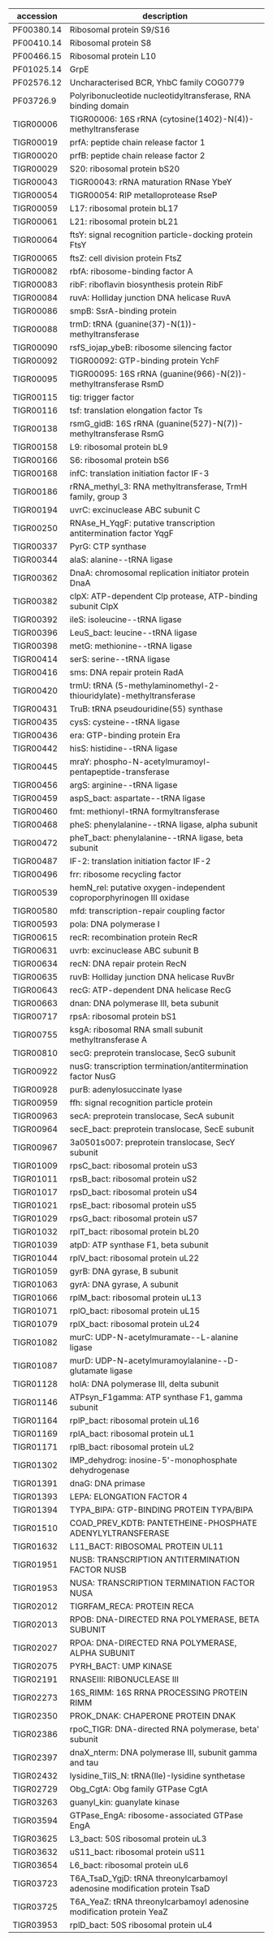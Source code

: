 |accession|description|
|---------|---------------------------------------------------|
|PF00380.14|Ribosomal protein S9/S16|
|PF00410.14|Ribosomal protein S8|
|PF00466.15|Ribosomal protein L10|
|PF01025.14|GrpE|
|PF02576.12|Uncharacterised BCR, YhbC family COG0779|
|PF03726.9|Polyribonucleotide nucleotidyltransferase, RNA binding domain|
|TIGR00006|TIGR00006: 16S rRNA (cytosine(1402)-N(4))-methyltransferase|
|TIGR00019|prfA: peptide chain release factor 1|
|TIGR00020|prfB: peptide chain release factor 2|
|TIGR00029|S20: ribosomal protein bS20|
|TIGR00043|TIGR00043: rRNA maturation RNase YbeY|
|TIGR00054|TIGR00054: RIP metalloprotease RseP|
|TIGR00059|L17: ribosomal protein bL17|
|TIGR00061|L21: ribosomal protein bL21|
|TIGR00064|ftsY: signal recognition particle-docking protein FtsY|
|TIGR00065|ftsZ: cell division protein FtsZ|
|TIGR00082|rbfA: ribosome-binding factor A|
|TIGR00083|ribF: riboflavin biosynthesis protein RibF|
|TIGR00084|ruvA: Holliday junction DNA helicase RuvA|
|TIGR00086|smpB: SsrA-binding protein|
|TIGR00088|trmD: tRNA (guanine(37)-N(1))-methyltransferase|
|TIGR00090|rsfS_iojap_ybeB: ribosome silencing factor|
|TIGR00092|TIGR00092: GTP-binding protein YchF|
|TIGR00095|TIGR00095: 16S rRNA (guanine(966)-N(2))-methyltransferase RsmD|
|TIGR00115|tig: trigger factor|
|TIGR00116|tsf: translation elongation factor Ts|
|TIGR00138|rsmG_gidB: 16S rRNA (guanine(527)-N(7))-methyltransferase RsmG|
|TIGR00158|L9: ribosomal protein bL9|
|TIGR00166|S6: ribosomal protein bS6|
|TIGR00168|infC: translation initiation factor IF-3|
|TIGR00186|rRNA_methyl_3: RNA methyltransferase, TrmH family, group 3|
|TIGR00194|uvrC: excinuclease ABC subunit C|
|TIGR00250|RNAse_H_YqgF: putative transcription antitermination factor YqgF|
|TIGR00337|PyrG: CTP synthase|
|TIGR00344|alaS: alanine--tRNA ligase|
|TIGR00362|DnaA: chromosomal replication initiator protein DnaA|
|TIGR00382|clpX: ATP-dependent Clp protease, ATP-binding subunit ClpX|
|TIGR00392|ileS: isoleucine--tRNA ligase|
|TIGR00396|LeuS_bact: leucine--tRNA ligase|
|TIGR00398|metG: methionine--tRNA ligase|
|TIGR00414|serS: serine--tRNA ligase|
|TIGR00416|sms: DNA repair protein RadA|
|TIGR00420|trmU: tRNA (5-methylaminomethyl-2-thiouridylate)-methyltransferase|
|TIGR00431|TruB: tRNA pseudouridine(55) synthase|
|TIGR00435|cysS: cysteine--tRNA ligase|
|TIGR00436|era: GTP-binding protein Era|
|TIGR00442|hisS: histidine--tRNA ligase|
|TIGR00445|mraY: phospho-N-acetylmuramoyl-pentapeptide-transferase|
|TIGR00456|argS: arginine--tRNA ligase|
|TIGR00459|aspS_bact: aspartate--tRNA ligase|
|TIGR00460|fmt: methionyl-tRNA formyltransferase|
|TIGR00468|pheS: phenylalanine--tRNA ligase, alpha subunit|
|TIGR00472|pheT_bact: phenylalanine--tRNA ligase, beta subunit|
|TIGR00487|IF-2: translation initiation factor IF-2|
|TIGR00496|frr: ribosome recycling factor|
|TIGR00539|hemN_rel: putative oxygen-independent coproporphyrinogen III oxidase|
|TIGR00580|mfd: transcription-repair coupling factor|
|TIGR00593|pola: DNA polymerase I|
|TIGR00615|recR: recombination protein RecR|
|TIGR00631|uvrb: excinuclease ABC subunit B|
|TIGR00634|recN: DNA repair protein RecN|
|TIGR00635|ruvB: Holliday junction DNA helicase RuvBr|
|TIGR00643|recG: ATP-dependent DNA helicase RecG|
|TIGR00663|dnan: DNA polymerase III, beta subunit|
|TIGR00717|rpsA: ribosomal protein bS1|
|TIGR00755|ksgA: ribosomal RNA small subunit methyltransferase A|
|TIGR00810|secG: preprotein translocase, SecG subunit|
|TIGR00922|nusG: transcription termination/antitermination factor NusG|
|TIGR00928|purB: adenylosuccinate lyase|
|TIGR00959|ffh: signal recognition particle protein|
|TIGR00963|secA: preprotein translocase, SecA subunit|
|TIGR00964|secE_bact: preprotein translocase, SecE subunit|
|TIGR00967|3a0501s007: preprotein translocase, SecY subunit|
|TIGR01009|rpsC_bact: ribosomal protein uS3|
|TIGR01011|rpsB_bact: ribosomal protein uS2|
|TIGR01017|rpsD_bact: ribosomal protein uS4|
|TIGR01021|rpsE_bact: ribosomal protein uS5|
|TIGR01029|rpsG_bact: ribosomal protein uS7|
|TIGR01032|rplT_bact: ribosomal protein bL20|
|TIGR01039|atpD: ATP synthase F1, beta subunit|
|TIGR01044|rplV_bact: ribosomal protein uL22|
|TIGR01059|gyrB: DNA gyrase, B subunit|
|TIGR01063|gyrA: DNA gyrase, A subunit|
|TIGR01066|rplM_bact: ribosomal protein uL13|
|TIGR01071|rplO_bact: ribosomal protein uL15|
|TIGR01079|rplX_bact: ribosomal protein uL24|
|TIGR01082|murC: UDP-N-acetylmuramate--L-alanine ligase|
|TIGR01087|murD: UDP-N-acetylmuramoylalanine--D-glutamate ligase|
|TIGR01128|holA: DNA polymerase III, delta subunit|
|TIGR01146|ATPsyn_F1gamma: ATP synthase F1, gamma subunit|
|TIGR01164|rplP_bact: ribosomal protein uL16|
|TIGR01169|rplA_bact: ribosomal protein uL1|
|TIGR01171|rplB_bact: ribosomal protein uL2|
|TIGR01302|IMP_dehydrog: inosine-5'-monophosphate dehydrogenase|
|TIGR01391|dnaG: DNA primase|
|TIGR01393|LEPA: ELONGATION FACTOR 4|
|TIGR01394|TYPA_BIPA: GTP-BINDING PROTEIN TYPA/BIPA|
|TIGR01510|COAD_PREV_KDTB: PANTETHEINE-PHOSPHATE ADENYLYLTRANSFERASE|
|TIGR01632|L11_BACT: RIBOSOMAL PROTEIN UL11|
|TIGR01951|NUSB: TRANSCRIPTION ANTITERMINATION FACTOR NUSB|
|TIGR01953|NUSA: TRANSCRIPTION TERMINATION FACTOR NUSA|
|TIGR02012|TIGRFAM_RECA: PROTEIN RECA|
|TIGR02013|RPOB: DNA-DIRECTED RNA POLYMERASE, BETA SUBUNIT|
|TIGR02027|RPOA: DNA-DIRECTED RNA POLYMERASE, ALPHA SUBUNIT|
|TIGR02075|PYRH_BACT: UMP KINASE|
|TIGR02191|RNASEIII: RIBONUCLEASE III|
|TIGR02273|16S_RIMM: 16S RRNA PROCESSING PROTEIN RIMM|
|TIGR02350|PROK_DNAK: CHAPERONE PROTEIN DNAK|
|TIGR02386|rpoC_TIGR: DNA-directed RNA polymerase, beta' subunit|
|TIGR02397|dnaX_nterm: DNA polymerase III, subunit gamma and tau|
|TIGR02432|lysidine_TilS_N: tRNA(Ile)-lysidine synthetase|
|TIGR02729|Obg_CgtA: Obg family GTPase CgtA|
|TIGR03263|guanyl_kin: guanylate kinase|
|TIGR03594|GTPase_EngA: ribosome-associated GTPase EngA|
|TIGR03625|L3_bact: 50S ribosomal protein uL3|
|TIGR03632|uS11_bact: ribosomal protein uS11|
|TIGR03654|L6_bact: ribosomal protein uL6|
|TIGR03723|T6A_TsaD_YgjD: tRNA threonylcarbamoyl adenosine modification protein TsaD|
|TIGR03725|T6A_YeaZ: tRNA threonylcarbamoyl adenosine modification protein YeaZ|
|TIGR03953|rplD_bact: 50S ribosomal protein uL4|